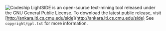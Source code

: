 ![Codeship](https://www.codeship.io/projects/175d7e90-a872-0131-b075-7a776696ef02/status "Codeship Status")
LightSIDE is an open-source text-mining tool released under the GNU General Public License. 
To download the latest public release, visit [http://ankara.lti.cs.cmu.edu/side](http://ankara.lti.cs.cmu.edu/side)
See `copyright/gpl.txt` for more information.
